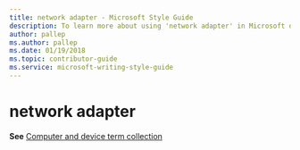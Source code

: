 ```yaml
---
title: network adapter - Microsoft Style Guide
description: To learn more about using 'network adapter' in Microsoft documents, see 'Computer and device term collection.'
author: pallep
ms.author: pallep
ms.date: 01/19/2018
ms.topic: contributor-guide
ms.service: microsoft-writing-style-guide
---
```


# network adapter

**See** [Computer and device term collection](~/a-z-word-list-term-collections/term-collections/computer-device-terms.md)
